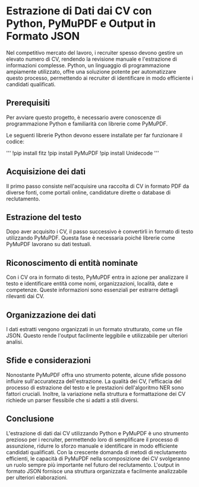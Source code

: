 # Estrazione di Dati dai CV con Python, PyMuPDF e Output in Formato JSON

Nel competitivo mercato del lavoro, i recruiter spesso devono gestire un elevato numero di CV, rendendo la revisione manuale e l'estrazione di informazioni complesse. Python, un linguaggio di programmazione ampiamente utilizzato, offre una soluzione potente per automatizzare questo processo, permettendo ai recruiter di identificare in modo efficiente i candidati qualificati.

## Prerequisiti

Per avviare questo progetto, è necessario avere conoscenze di programmazione Python e familiarità con librerie come PyMuPDF.

Le seguenti librerie Python devono essere installate per far funzionare il codice:

'''
!pip install fitz
!pip install PyMuPDF
!pip install Unidecode
'''

## Acquisizione dei dati

Il primo passo consiste nell'acquisire una raccolta di CV in formato PDF da diverse fonti, come portali online, candidature dirette o database di reclutamento.

## Estrazione del testo

Dopo aver acquisito i CV, il passo successivo è convertirli in formato di testo utilizzando PyMuPDF. Questa fase è necessaria poiché librerie come PyMuPDF lavorano su dati testuali.

## Riconoscimento di entità nominate

Con i CV ora in formato di testo, PyMuPDF entra in azione per analizzare il testo e identificare entità come nomi, organizzazioni, località, date e competenze. Queste informazioni sono essenziali per estrarre dettagli rilevanti dai CV.

## Organizzazione dei dati

I dati estratti vengono organizzati in un formato strutturato, come un file JSON. Questo rende l'output facilmente leggibile e utilizzabile per ulteriori analisi.

## Sfide e considerazioni

Nonostante PyMuPDF offra uno strumento potente, alcune sfide possono influire sull'accuratezza dell'estrazione. La qualità dei CV, l'efficacia del processo di estrazione del testo e le prestazioni dell'algoritmo NER sono fattori cruciali. Inoltre, la variazione nella struttura e formattazione dei CV richiede un parser flessibile che si adatti a stili diversi.

## Conclusione

L'estrazione di dati dai CV utilizzando Python e PyMuPDF è uno strumento prezioso per i recruiter, permettendo loro di semplificare il processo di assunzione, ridurre lo sforzo manuale e identificare in modo efficiente candidati qualificati. Con la crescente domanda di metodi di reclutamento efficienti, le capacità di PyMuPDF nella scomposizione dei CV svolgeranno un ruolo sempre più importante nel futuro del reclutamento. L'output in formato JSON fornisce una struttura organizzata e facilmente analizzabile per ulteriori elaborazioni.
